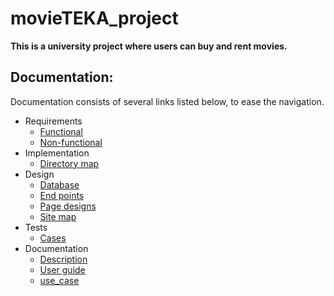 # movieTEKA_project

**This is a university project where users can buy and rent movies.**   

## Documentation:  
  
   Documentation consists of several links listed below, to ease the navigation.
  * Requirements
    * [Functional](docs/functional_req.md)
    * [Non-functional](docs/non_functional_req.md)
  * Implementation
	* [Directory map](docs/directory_map.md)
  * Design
	* [Database](docs/UML.jpg)
	* [End points](docs/endpoints.md)
	* [Page designs](docs/design)
	* [Site map](docs/sitemap.md)
  * Tests
	* [Cases](docs/test_cases.md)
  * Documentation
	* [Description](docs/description.md)
	* [User guide](docs/User_guide.md)
	* [use_case](docs/use_case.png)
